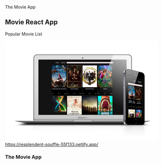 The Movie App

## Movie React App

Popular Movie List

![](MoviesApp.png)
https://resplendent-souffle-55f133.netlify.app/
### The Movie App

